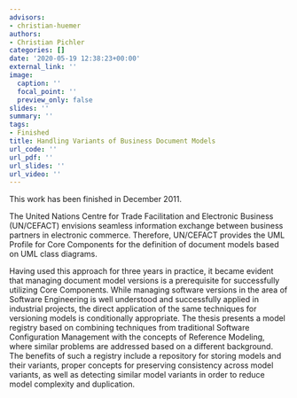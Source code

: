 ```yaml
---
advisors:
- christian-huemer
authors:
- Christian Pichler
categories: []
date: '2020-05-19 12:38:23+00:00'
external_link: ''
image:
  caption: ''
  focal_point: ''
  preview_only: false
slides: ''
summary: ''
tags:
- Finished
title: Handling Variants of Business Document Models
url_code: ''
url_pdf: ''
url_slides: ''
url_video: ''
---
```


This work has been finished in December 2011.

The United Nations Centre for Trade Facilitation and Electronic Business (UN/CEFACT) envisions seamless information exchange between business partners in electronic commerce. Therefore, UN/CEFACT provides the UML Profile for Core Components for the definition of document models based on UML class diagrams.

Having used this approach for three years in practice, it became evident that managing document model versions is a prerequisite for successfully utilizing Core Components. While managing software versions in the area of Software Engineering is well understood and successfully applied in industrial projects, the direct application of the same techniques for versioning models is conditionally appropriate. The thesis presents a model registry based on combining techniques from traditional Software Configuration Management with the concepts of Reference Modeling, where similar problems are addressed based on a different background. The benefits of such a registry include a repository for storing models and their variants, proper concepts for preserving consistency across model variants, as well as detecting similar model variants in order to reduce model complexity and duplication.

&nbsp;
